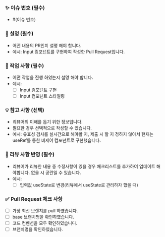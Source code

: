 ### ✨ 이슈 번호 (필수)

- #(이슈 번호)

### 📌 설명 (필수)

- 어떤 내용의 PR인지 설명 해야 합니다.
- 예시: Input 컴포넌트를 구현하여 작성한 Pull Request입니다.

### 📃 작업 사항 (필수)

- 어떤 작업을 진행 하였는지 설명 해야 합니다.
- 예시:
  - [ ] Input 컴포넌트 구현
  - [ ] Input 컴포넌트 스타일링

### 💡 참고 사항 (선택)

- 리뷰어의 이해를 돕기 위한 정보입니다.
- 필요한 경우 선택적으로 작성할 수 있습니다.
- 예시: 유효성 검사를 실시간으로 해야할 지, 제출 시 할 지 정하지 않아서 현재는 useRef를 통한 비제어 컴포넌트로 구현했습니다.

### 💭 리뷰 사항 반영 (필수)

- 리뷰어가 리뷰한 내용 중 수정사항이 있을 경우 체크리스트를 추가하여 업데이트 해야합니다. 없을 시 공란일 수 있습니다.
- 예시:
  - [ ] 입력값 useState로 변경(리뷰에서 useState로 관리하자 했을 때)

### ✅ Pull Request 체크 사항

- [ ] 가장 최신 브랜치를 pull 하였습니다.
- [ ] base 브랜치명을 확인하였습니다.
- [ ] 코드 컨벤션을 모두 확인하였습니다.
- [ ] 브랜치명을 확인하였습니다.
